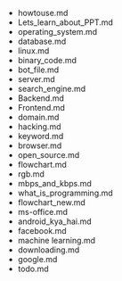 - howtouse.md
- Lets_learn_about_PPT.md
- operating_system.md
- database.md
- linux.md
- binary_code.md
- bot_file.md
- server.md
- search_engine.md
- Backend.md
- Frontend.md
- domain.md
- hacking.md
- keyword.md
- browser.md
- open_source.md
- flowchart.md
- rgb.md
- mbps_and_kbps.md
- what_is_programming.md
- flowchart_new.md
- ms-office.md
- android_kya_hai.md
- facebook.md
- machine learning.md
- downloading.md
- google.md
- todo.md
